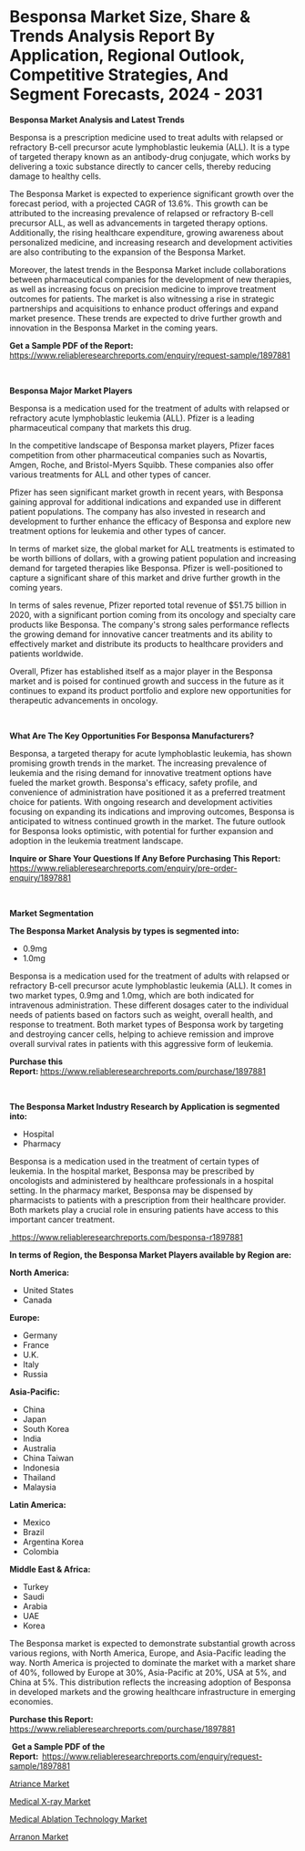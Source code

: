 <p><h1>Besponsa Market Size, Share & Trends Analysis Report By Application, Regional Outlook, Competitive Strategies, And Segment Forecasts, 2024 - 2031</h1></p><p><strong>Besponsa Market Analysis and Latest Trends</strong></p>
<p><p>Besponsa is a prescription medicine used to treat adults with relapsed or refractory B-cell precursor acute lymphoblastic leukemia (ALL). It is a type of targeted therapy known as an antibody-drug conjugate, which works by delivering a toxic substance directly to cancer cells, thereby reducing damage to healthy cells.</p><p>The Besponsa Market is expected to experience significant growth over the forecast period, with a projected CAGR of 13.6%. This growth can be attributed to the increasing prevalence of relapsed or refractory B-cell precursor ALL, as well as advancements in targeted therapy options. Additionally, the rising healthcare expenditure, growing awareness about personalized medicine, and increasing research and development activities are also contributing to the expansion of the Besponsa Market.</p><p>Moreover, the latest trends in the Besponsa Market include collaborations between pharmaceutical companies for the development of new therapies, as well as increasing focus on precision medicine to improve treatment outcomes for patients. The market is also witnessing a rise in strategic partnerships and acquisitions to enhance product offerings and expand market presence. These trends are expected to drive further growth and innovation in the Besponsa Market in the coming years.</p></p>
<p><strong>Get a Sample PDF of the Report:&nbsp;</strong> <a href="https://www.reliableresearchreports.com/enquiry/request-sample/1897881">https://www.reliableresearchreports.com/enquiry/request-sample/1897881</a></p>
<p>&nbsp;</p>
<p><strong>Besponsa Major Market Players</strong></p>
<p><p>Besponsa is a medication used for the treatment of adults with relapsed or refractory acute lymphoblastic leukemia (ALL). Pfizer is a leading pharmaceutical company that markets this drug. </p><p>In the competitive landscape of Besponsa market players, Pfizer faces competition from other pharmaceutical companies such as Novartis, Amgen, Roche, and Bristol-Myers Squibb. These companies also offer various treatments for ALL and other types of cancer.</p><p>Pfizer has seen significant market growth in recent years, with Besponsa gaining approval for additional indications and expanded use in different patient populations. The company has also invested in research and development to further enhance the efficacy of Besponsa and explore new treatment options for leukemia and other types of cancer.</p><p>In terms of market size, the global market for ALL treatments is estimated to be worth billions of dollars, with a growing patient population and increasing demand for targeted therapies like Besponsa. Pfizer is well-positioned to capture a significant share of this market and drive further growth in the coming years.</p><p>In terms of sales revenue, Pfizer reported total revenue of $51.75 billion in 2020, with a significant portion coming from its oncology and specialty care products like Besponsa. The company's strong sales performance reflects the growing demand for innovative cancer treatments and its ability to effectively market and distribute its products to healthcare providers and patients worldwide. </p><p>Overall, Pfizer has established itself as a major player in the Besponsa market and is poised for continued growth and success in the future as it continues to expand its product portfolio and explore new opportunities for therapeutic advancements in oncology.</p></p>
<p>&nbsp;</p>
<p><strong>What Are The Key Opportunities For Besponsa Manufacturers?</strong></p>
<p><p>Besponsa, a targeted therapy for acute lymphoblastic leukemia, has shown promising growth trends in the market. The increasing prevalence of leukemia and the rising demand for innovative treatment options have fueled the market growth. Besponsa's efficacy, safety profile, and convenience of administration have positioned it as a preferred treatment choice for patients. With ongoing research and development activities focusing on expanding its indications and improving outcomes, Besponsa is anticipated to witness continued growth in the market. The future outlook for Besponsa looks optimistic, with potential for further expansion and adoption in the leukemia treatment landscape.</p></p>
<p><strong>Inquire or Share Your Questions If Any Before Purchasing This Report:</strong> <a href="https://www.reliableresearchreports.com/enquiry/pre-order-enquiry/1897881">https://www.reliableresearchreports.com/enquiry/pre-order-enquiry/1897881</a></p>
<p>&nbsp;</p>
<p><strong>Market Segmentation</strong></p>
<p><strong>The Besponsa Market Analysis by types is segmented into:</strong></p>
<p><ul><li>0.9mg</li><li>1.0mg</li></ul></p>
<p><p>Besponsa is a medication used for the treatment of adults with relapsed or refractory B-cell precursor acute lymphoblastic leukemia (ALL). It comes in two market types, 0.9mg and 1.0mg, which are both indicated for intravenous administration. These different dosages cater to the individual needs of patients based on factors such as weight, overall health, and response to treatment. Both market types of Besponsa work by targeting and destroying cancer cells, helping to achieve remission and improve overall survival rates in patients with this aggressive form of leukemia.</p></p>
<p><strong>Purchase this Report:&nbsp;</strong><a href="https://www.reliableresearchreports.com/purchase/1897881">https://www.reliableresearchreports.com/purchase/1897881</a></p>
<p>&nbsp;</p>
<p><strong>The Besponsa Market Industry Research by Application is segmented into:</strong></p>
<p><ul><li>Hospital</li><li>Pharmacy</li></ul></p>
<p><p>Besponsa is a medication used in the treatment of certain types of leukemia. In the hospital market, Besponsa may be prescribed by oncologists and administered by healthcare professionals in a hospital setting. In the pharmacy market, Besponsa may be dispensed by pharmacists to patients with a prescription from their healthcare provider. Both markets play a crucial role in ensuring patients have access to this important cancer treatment.</p></p>
<p><a href="https://www.reliableresearchreports.com/besponsa-r1897881">&nbsp;https://www.reliableresearchreports.com/besponsa-r1897881</a></p>
<p><strong>In terms of Region, the Besponsa Market Players available by Region are:</strong></p>
<p>
    <p> <strong> North America: </strong>
        <ul>
            <li>United States</li>
            <li>Canada</li>
        </ul>
        </p> 
    <p> <strong> Europe: </strong>
        <ul>
            <li>Germany</li>
            <li>France</li>
            <li>U.K.</li>
            <li>Italy</li>
            <li>Russia</li>
        </ul>
        </p> 
    <p> <strong> Asia-Pacific: </strong>
        <ul>
            <li>China</li>
            <li>Japan</li>
            <li>South Korea</li>
            <li>India</li>
            <li>Australia</li>
            <li>China Taiwan</li>
            <li>Indonesia</li>
            <li>Thailand</li>
            <li>Malaysia</li>
        </ul>
        </p> 
    <p> <strong> Latin America: </strong>
        <ul>
            <li>Mexico</li>
            <li>Brazil</li>
            <li>Argentina Korea</li>
            <li>Colombia</li>
        </ul>
        </p> 
    <p> <strong> Middle East & Africa: </strong>
        <ul>
            <li>Turkey</li>
            <li>Saudi</li>
            <li>Arabia</li>
            <li>UAE</li>
            <li>Korea</li>
        </ul>
    </p>
    </p>
<p><p>The Besponsa market is expected to demonstrate substantial growth across various regions, with North America, Europe, and Asia-Pacific leading the way. North America is projected to dominate the market with a market share of 40%, followed by Europe at 30%, Asia-Pacific at 20%, USA at 5%, and China at 5%. This distribution reflects the increasing adoption of Besponsa in developed markets and the growing healthcare infrastructure in emerging economies.</p></p>
<p><strong>Purchase this Report: </strong><a href="https://www.reliableresearchreports.com/purchase/1897881">https://www.reliableresearchreports.com/purchase/1897881</a></p>
<p>&nbsp;<strong>Get a Sample PDF of the Report:&nbsp;&nbsp;</strong><a href="https://www.reliableresearchreports.com/enquiry/request-sample/1897881">https://www.reliableresearchreports.com/enquiry/request-sample/1897881</a></p>
<p><strong></strong></p>
<p><p><a href="https://github.com/AdrianaPaucek2023/Market-Research-Report-List-1/blob/main/atriance-market.md">Atriance Market</a></p><p><a href="https://www.linkedin.com/pulse/medical-x-ray-market-research-report-its-history-forecast-2024-h3ahc">Medical X-ray Market</a></p><p><a href="https://www.linkedin.com/pulse/medical-ablation-technology-market-exploring-share-trends-future-wnpjc">Medical Ablation Technology Market</a></p><p><a href="https://github.com/lorenzaSchmeler/Market-Research-Report-List-1/blob/main/arranon-market.md">Arranon Market</a></p></p>